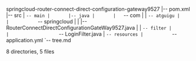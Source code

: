 springcloud-router-connect-direct-configuration-gateway9527
|-- pom.xml
|-- src
|   `-- main
|       |-- java
|       |   `-- com
|       |       `-- atguigu
|       |           `-- springcloud
|       |               |-- RouterConnectDirectConfigurationGateWay9527.java
|       |               `-- filter
|       |                   `-- LoginFilter.java
|       `-- resources
|           `-- application.yml
`-- tree.md

8 directories, 5 files
